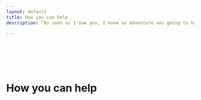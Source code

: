 ```yaml
---
layout: default
title: How you can help
description: “As soon as I saw you, I knew an adventure was going to happen.” --Winnie the Pooh

---      
```

<br/><br/><br/><br/>
<div class="container">

<div class="jumbotron">
<h1 class="fancyfont">How you can help</h1>
</div>

<script>

    var urlParams;
(window.onpopstate = function () {
    var match,
        pl     = /\+/g,  // Regex for replacing addition symbol with a space
        search = /([^&=]+)=?([^&]*)/g,
        decode = function (s) { return decodeURIComponent(s.replace(pl, " ")); },
        query  = window.location.search.substring(1);

    urlParams = {};
    while (match = search.exec(query))
       urlParams[decode(match[1])] = decode(match[2]);
})();


$.getJSON( "data/actions.json", function( data ) {


    
    for (i in data.actions) {
        
        if (i % 6 == 0) {
            if (i!= 0) {
                //End the last row
                $("</div>").appendTo("#actionContainer");
            } 

            $("<div class='row'>").appendTo("#actionContainer");

        }
        let thisAction = data.actions[i];

        if (thisAction.slug in urlParams) {
        window.location = thisAction.link;
       }

        $(panel(thisAction['name'], thisAction['url'], thisAction['link'])).appendTo('#actionContainer');

       
        console.log(thisAction);
    }

});

function panel(title, imageSrc, link) {
    
    //Create our image


    let imgAttributes = {
        class: "img img-responsive full-width",
        src: imageSrc
       
    };


    let imgTag = $("<img/>", imgAttributes);

    let imgLink = {
        href: link,
        html: imgTag,
        target: "_blank"
    };

    let imgLinkTag = $("<a>/", imgLink);


    let imgDiv = $("<div/>", { class: "image", html: imgLinkTag});

    let pnlBodyAttributes = {
        class: "panel-body",
        html: imgDiv
    }

    let lnkAttributes = {
        href: link,
        target: "_blank",
        html: title

    };

    let lnkTag = $("<a/>", lnkAttributes);

    let pnlFooterAttributes= {
        class:"panel-footer",
        html: lnkTag
    };

    
    let pnlBodyTag = $("<div/>", pnlBodyAttributes);
    let pnlFooterTag = $("<div/>", pnlFooterAttributes);

    let panelFooter = $(pnlFooterTag);
    //let myPanelContents = $(pnlFooterTag).appendTo($(pnlBodyTag));
    let myPanelContents = [$(pnlBodyTag), $(pnlFooterTag)];

    let pnlAttributes = {
        class: "panel panel-default",
        html: myPanelContents
    };

    let myPanel = $("<div/>", pnlAttributes);

    let myColAttributes = {
        class: "col-md-2",
        html: myPanel
    };

    let myActionItem = $("<div/>", myColAttributes);

    return (myActionItem);





}

</script>
<div id="actionContainer">
  
 
</div>


</div>

<!---<div class="col-md-4">
        <div class="panel panel-default">
        <div class="panel-body">
            <img class="media-object" src="#"/>
        </div>
        <div class="panel-footer">Some Action</div>
    </div>
    -->